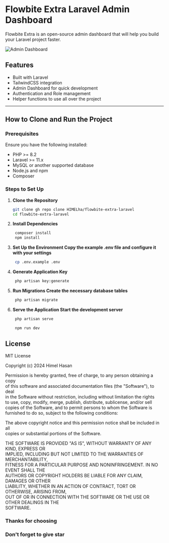 # Flowbite Extra Laravel Admin Dashboard

Flowbite Extra is an open-source admin dashboard that will help you build your Laravel project faster.

![Admin Dashboard](https://i.ibb.co/m084cGc/image.png)

## Features
- Built with Laravel
- TailwindCSS integration
- Admin Dashboard for quick development
- Authentication and Role management
- Helper functions to use all over the project
---

## How to Clone and Run the Project

### Prerequisites
Ensure you have the following installed:
- PHP >= 8.2
- Laravel >= 11.x
- MySQL or another supported database
- Node.js and npm
- Composer

### Steps to Set Up

1. **Clone the Repository**
   ```bash
   git clone gh repo clone HIMELha/flowbite-extra-laravel
   cd flowbite-extra-laravel

2. **Install Dependencies**
   ```bash
    composer install
    npm install

3. **Set Up the Environment Copy the example .env file and configure it with your settings**
   ```bash
    cp .env.example .env

4. **Generate Application Key**
   ```bash
    php artisan key:generate

5. **Run Migrations Create the necessary database tables**
   ```bash
    php artisan migrate

6. **Serve the Application Start the development server**
   ```bash
    php artisan serve

    npm run dev


## License

MIT License

Copyright (c) 2024 Himel Hasan

Permission is hereby granted, free of charge, to any person obtaining a copy  
of this software and associated documentation files (the "Software"), to deal  
in the Software without restriction, including without limitation the rights  
to use, copy, modify, merge, publish, distribute, sublicense, and/or sell  
copies of the Software, and to permit persons to whom the Software is  
furnished to do so, subject to the following conditions:

The above copyright notice and this permission notice shall be included in all  
copies or substantial portions of the Software.

THE SOFTWARE IS PROVIDED "AS IS", WITHOUT WARRANTY OF ANY KIND, EXPRESS OR  
IMPLIED, INCLUDING BUT NOT LIMITED TO THE WARRANTIES OF MERCHANTABILITY,  
FITNESS FOR A PARTICULAR PURPOSE AND NONINFRINGEMENT. IN NO EVENT SHALL THE  
AUTHORS OR COPYRIGHT HOLDERS BE LIABLE FOR ANY CLAIM, DAMAGES OR OTHER  
LIABILITY, WHETHER IN AN ACTION OF CONTRACT, TORT OR OTHERWISE, ARISING FROM,  
OUT OF OR IN CONNECTION WITH THE SOFTWARE OR THE USE OR OTHER DEALINGS IN THE  
SOFTWARE.


### Thanks for choosing 
### Don't forget to give star




